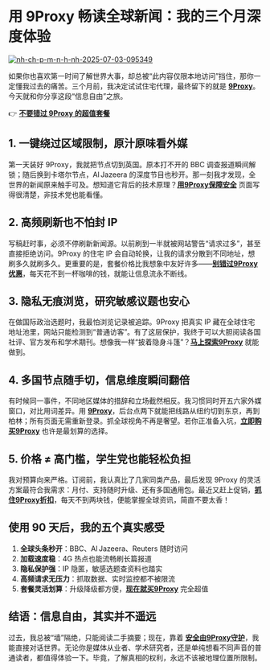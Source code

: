 # 用 9Proxy 畅读全球新闻：我的三个月深度体验

<a href='https://postimg.cc/14JTzD34' target='_blank'><img src='https://i.postimg.cc/RVBzXRr1/nh-ch-p-m-n-h-nh-2025-07-03-095349.png' border='0' alt='nh-ch-p-m-n-h-nh-2025-07-03-095349'/></a>

如果你也喜欢第一时间了解世界大事，却总被“此内容仅限本地访问”挡住，那你一定懂我过去的痛苦。三个月前，我决定试试住宅代理，最终留下的就是 [**9Proxy**](https://the9proxy.short.gy/github-homepage-lucas888)。今天就和你分享这段“信息自由”之旅。

👉 [**不要错过 9Proxy 的超值套餐**](https://the9proxy.short.gy/github-pricing-lucas888)

## 1. 一键绕过区域限制，原汁原味看外媒

第一天装好 9Proxy，我就把节点切到英国。原本打不开的 BBC 调查报道瞬间解锁；随后换到卡塔尔节点，Al Jazeera 的深度节目也秒开。那一刻我才发现，全世界的新闻原来触手可及。想知道它背后的技术原理？[**用9Proxy保障安全**](https://the9proxy.short.gy/github-homepage-lucas888) 页面写得很清楚，非技术党也能看懂。

## 2. 高频刷新也不怕封 IP

写稿赶时事，必须不停刷新新闻源。以前刷到一半就被网站警告“请求过多”，甚至直接拒绝访问。9Proxy 的住宅 IP 会自动轮换，让我的请求分散到不同地址，想刷多久就刷多久。更重要的是，套餐价格比我想象中友好许多——[**别错过9Proxy优惠**](https://the9proxy.short.gy/github-pricing-lucas888)，每天花不到一杯咖啡的钱，就能让信息流永不断线。

## 3. 隐私无痕浏览，研究敏感议题也安心

在做国际政治选题时，我最怕浏览记录被追踪。9Proxy 把真实 IP 藏在全球住宅地址池里，网站只能检测到“普通访客”。有了这层保护，我终于可以大胆阅读各国社评、官方发布和学术期刊。想像我一样“披着隐身斗篷”？[**马上探索9Proxy**](https://the9proxy.short.gy/github-homepage-lucas888) 就能做到。

## 4. 多国节点随手切，信息维度瞬间翻倍

有时候同一事件，不同地区媒体的措辞和立场截然相反。我习惯同时开五六家外媒窗口，对比用词差异。用 [**9Proxy**](https://the9proxy.short.gy/github-pricing-lucas888)，后台点两下就能把线路从纽约切到东京，再到柏林；所有页面无需重新登录。抓全球视角不再是奢望。若你正准备入坑，[**立即购买9Proxy**](https://the9proxy.short.gy/github-pricing-lucas888) 也许是最划算的选择。

## 5. 价格 ≠ 高门槛，学生党也能轻松负担

我对预算向来严格。订阅前，我认真比了几家同类产品，最后发现 9Proxy 的灵活方案最符合我需求：月付、支持随时升级、还有多国通用包。最近又赶上促销，[**抓住9Proxy折扣**](https://the9proxy.short.gy/github-pricing-lucas888)，每天不到两块钱，便能掌握全球资讯，简直不要太香！

## 使用 90 天后，我的五个真实感受

1. **全球头条秒开**：BBC、Al Jazeera、Reuters 随时访问  
2. **加载速度稳**：4G 热点也能流畅刷长篇报道  
3. **隐私保护强**：IP 隐匿，敏感选题查资料也踏实  
4. **高频请求无压力**：抓取数据、实时监控都不被限流  
5. **套餐灵活划算**：升级降级都方便，[**现在就买9Proxy**](https://the9proxy.short.gy/github-pricing-lucas888) 完全超值  

## 结语：信息自由，其实并不遥远

过去，我总被“墙”隔绝，只能阅读二手摘要；现在，靠着 [**安全由9Proxy守护**](https://the9proxy.short.gy/github-homepage-lucas888)，我能直接对话世界。无论你是媒体从业者、学术研究者，还是单纯想看不同声音的普通读者，都值得体验一下。毕竟，了解真相的权利，永远不该被地理位置所限制。


